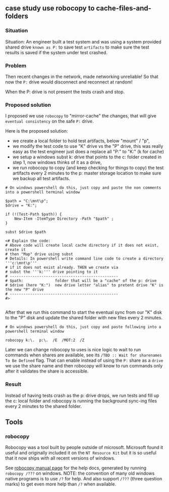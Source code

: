 ## case study use robocopy to cache-files-and-folders

### Situation

Situation: An engineer built a test system and was using a system provided
shared drive `known as P:` to save test `artifacts` to make sure the test
results is saved if the system under test crashed.

### Problem

Then recent changes in the network, made networking unreliable!  So that
now the `P:` drive would disconnect and reconnect at random!

When the P: drive is not present the tests crash and stop.

### Proposed solution

I proposed we use `robocopy` to "mirror-cache" the changes, that will
give `eventual consistency` on the safe `P:` drive.

Here is the proposed solution:
- we create a local folder to hold test artifacts, below "mount" / "p",
- we modify the test code to use "K" drive vs the "P" drive, this was really easy as the test engineer just does a replace all "P:" to "K:" (k for cache)
- we setup a windows subst k: drive that points to the c: folder created in step 1, now windows thinks of it as a drive,
- we run robocopy to copy (and keep checking for things to copy) the test artifacts every 2 minutes to the p: master storage location to make sure we backup all test artifacts.


```
# On windows powershell do this, just copy and paste the non comments into a powershell terminal window

$path = "C:\mnt\p";
$drive = "K:";

if (!(Test-Path $path)) {
    New-Item -ItemType Directory -Path "$path" ;
}

subst $drive $path

<# Explain the code:
# Above code will create local cache directory if it does not exist, create it
# then "Map" drive using subst
# Details: In powershell write command line code to create a directory '''c:\mnt\p'''
# if it does not exist already. THEN we create via 
# subst the '''k:''' drive pointing to it
# ------------------------------------------------
# $path:              folder that will be a "cache" of the p: drive
# $drive (here "K:")  new drive letter "alias" to pretent drive "K" is the new "P" drive
# ------------------------------------------------
#>


```

After that we run this command to start the eventual sync from our "K" disk to the "P" disk
and update the shared folder with new files every 2 minutes.

```
# On windows powershell do this, just copy and paste following into a powershell terminal window

robocopy k:\.  p:\.  /E  /MOT:2  /Z

```

Later we can change robocopy to uses is nice logic to wait to run commands when shares are available,
see its `/TBD :: Wait for sharenames To Be Defined` flag.  That can enable instead of using the `P:`
share as a `drive` we use the share name and then robocopy will know to run commands only after
it validates the share is accessible.


### Result
Instead of having tests crash as the p: drive drops, we run tests and fill up the c: local folder
and robocopy is running the background sync-ing files every 2 minutes to the shared folder.




## Tools
### robocopy

Robocopy was a tool built by people outside of microsoft.  Microsoft found
it useful and originally included it on the `NT Resource Kit` but it is
so useful that it now ships with all recent versions of windows.

See [robocopy manual page](./robocopy_man_page.txt) for the help docs, generated by running
`robocopy /???` on windows.  NOTE: the convention of many old windows
native programs is to use `/?` for help.  And also support `/???` (three
question marks) to get even more help than `/?` when available.

